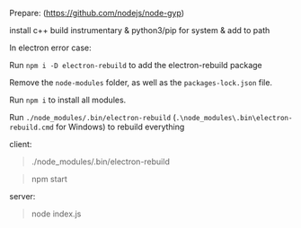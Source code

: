 Prepare:
 (https://github.com/nodejs/node-gyp)

install c++ build instrumentary & python3/pip for system & add to path



In electron error case:

Run `npm i -D electron-rebuild` to add the electron-rebuild package

Remove the `node-modules` folder, as well as the `packages-lock.json` file.

Run `npm i` to install all modules.

Run `./node_modules/.bin/electron-rebuild` (`.\node_modules\.bin\electron-rebuild.cmd` for Windows) to rebuild everything


client:
> ./node_modules/.bin/electron-rebuild

> npm start

server:
> node index.js